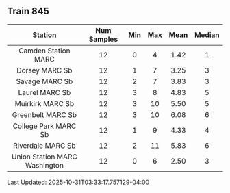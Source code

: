 ## Train 845

| Station | Num Samples | Min | Max | Mean | Median |
| :-----: | :---------: | :-: | :-: | :--: | :----: |
| Camden Station MARC | 12 | 0 | 4 | 1.42 | 1 |
| Dorsey MARC Sb | 12 | 1 | 7 | 3.25 | 3 |
| Savage MARC Sb | 12 | 2 | 7 | 3.83 | 3 |
| Laurel MARC Sb | 12 | 3 | 8 | 4.83 | 5 |
| Muirkirk MARC Sb | 12 | 3 | 10 | 5.50 | 5 |
| Greenbelt MARC Sb | 12 | 3 | 10 | 6.08 | 6 |
| College Park MARC Sb | 12 | 1 | 9 | 4.33 | 4 |
| Riverdale MARC Sb | 12 | 2 | 11 | 5.83 | 6 |
| Union Station MARC Washington | 12 | 0 | 6 | 2.50 | 3 |


Last Updated: 2025-10-31T03:33:17.757129-04:00